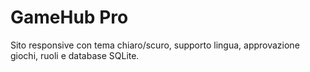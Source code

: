# GameHub Pro

Sito responsive con tema chiaro/scuro, supporto lingua, approvazione giochi, ruoli e database SQLite.